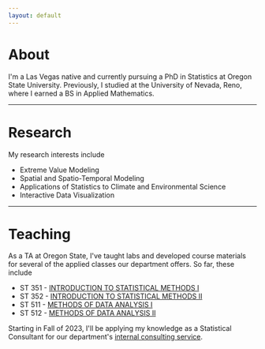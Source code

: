 ```yaml
---
layout: default
---
```


<h1 id="About">About</h1>

I'm a Las Vegas native and currently pursuing a PhD in Statistics at Oregon State University. Previously, I studied at the University of Nevada, Reno, where I earned a BS in Applied Mathematics. 


* * *


<h1 id="Research">Research</h1>

My research interests include 

-   Extreme Value Modeling
-   Spatial and Spatio-Temporal Modeling
-   Applications of Statistics to Climate and Environmental Science
-   Interactive Data Visualization


* * *

<h1 id="Teaching">Teaching</h1>

As a TA at Oregon State, I've taught labs and developed course materials for several of the applied classes our department offers. So far, these include  

*   ST 351 - [INTRODUCTION TO STATISTICAL METHODS I](https://catalog.oregonstate.edu/search/?P=ST%20351) 
*   ST 352 - [INTRODUCTION TO STATISTICAL METHODS II](https://catalog.oregonstate.edu/search/?P=ST%20352)
*   ST 511 - [METHODS OF DATA ANALYSIS I](https://catalog.oregonstate.edu/search/?P=ST%20511)
*   ST 512 - [METHODS OF DATA ANALYSIS II](https://catalog.oregonstate.edu/search/?P=ST%20512) 

Starting in Fall of 2023, I'll be applying my knowledge as a Statistical Consultant for our department's [internal consulting service](https://stat.oregonstate.edu/services/statistical-consulting). 





